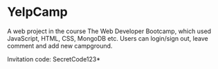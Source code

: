 # YelpCamp
A web project in the course The Web Developer Bootcamp, which used JavaScript, HTML, CSS, MongoDB etc. Users can login/sign out, leave comment and add new campground.

Invitation code: SecretCode123*
